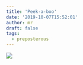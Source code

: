 ```yaml
---
title: 'Peek-a-boo'
date: '2019-10-07T15:52:01'
author: mr
draft: false
tags:
  - preposterous
---
```

[ ![](/assets/5-img_4035.jpg) ](assets/5-img_4035.jpg)

